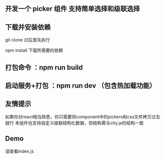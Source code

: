##  开发一个 picker 组件 支持简单选择和级联选择
## 下载并安装依赖
git clone 过后首先执行

npm install 下载所需要的依赖
##  打包命令 ：npm run build
##  启动服务+打包 ：npm run dev （包含热加载功能）

## 友情提示 ##
如果你对react相当熟悉，你只需要将component中的pickers和css文件拷贝过去就行
本组件也支持自定义级联结构化数据，但结构需与city.js的结构一致

## Demo ##
请查看index.js
